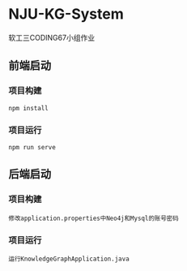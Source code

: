 # NJU-KG-System
软工三CODING67小组作业

## 前端启动 

### 项目构建
```
npm install
```
### 项目运行
```
npm run serve
```

## 后端启动 

### 项目构建
```
修改application.properties中Neo4j和Mysql的账号密码
```
### 项目运行
```
运行KnowledgeGraphApplication.java
```
